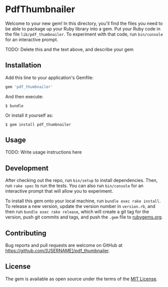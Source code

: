 # PdfThumbnailer

Welcome to your new gem! In this directory, you'll find the files you need to be able to package up your Ruby library into a gem. Put your Ruby code in the file `lib/pdf_thumbnailer`. To experiment with that code, run `bin/console` for an interactive prompt.

TODO: Delete this and the text above, and describe your gem

## Installation

Add this line to your application's Gemfile:

```ruby
gem 'pdf_thumbnailer'
```

And then execute:

    $ bundle

Or install it yourself as:

    $ gem install pdf_thumbnailer

## Usage

TODO: Write usage instructions here

## Development

After checking out the repo, run `bin/setup` to install dependencies. Then, run `rake spec` to run the tests. You can also run `bin/console` for an interactive prompt that will allow you to experiment.

To install this gem onto your local machine, run `bundle exec rake install`. To release a new version, update the version number in `version.rb`, and then run `bundle exec rake release`, which will create a git tag for the version, push git commits and tags, and push the `.gem` file to [rubygems.org](https://rubygems.org).

## Contributing

Bug reports and pull requests are welcome on GitHub at https://github.com/[USERNAME]/pdf_thumbnailer.


## License

The gem is available as open source under the terms of the [MIT License](http://opensource.org/licenses/MIT).

